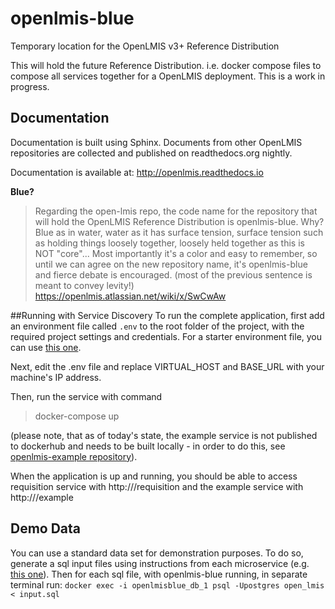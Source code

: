# openlmis-blue
Temporary location for the OpenLMIS v3+ Reference Distribution

This will hold the future Reference Distribution.  i.e. docker compose files to compose all services together for a OpenLMIS deployment.
This is a work in progress.

## Documentation
Documentation is built using Sphinx. Documents from other OpenLMIS repositories are collected and published on readthedocs.org nightly.

Documentation is available at:
http://openlmis.readthedocs.io

**Blue?**
> Regarding the open-lmis repo, the code name for the repository that will hold the OpenLMIS Reference Distribution is openlmis-blue.
> Why?  Blue as in water, water as it has surface tension, surface tension such as holding things loosely together, loosely held together
> as this is NOT "core"...  Most importantly it's a color and easy to remember, so until we can agree on the new repository name, it's
> openlmis-blue and fierce debate is encouraged.  (most of the previous sentence is meant to convey levity!)
https://openlmis.atlassian.net/wiki/x/SwCwAw

##Running with Service Discovery
To run the complete application, first add an environment file called `.env` to the root folder of the project, with the required 
project settings and credentials. For a starter environment file, you can use [this one](https://github.com/OpenLMIS/openlmis-config/blob/master/.env).

Next, edit the .env file and replace VIRTUAL_HOST and BASE_URL with your machine's IP address. 

Then, run the service with command
> docker-compose up

(please note, that as of today's state, the example service is not published to dockerhub and needs to be built locally - in order to do this,
see [openlmis-example repository](https://github.com/OpenLMIS/openlmis-example/)).

When the application is up and running, you should be able to access requisition service with
http://<your ip-address>/requisition and the example service with http://<your ip-address>/example

## Demo Data
You can use a standard data set for demonstration purposes.
To do so, generate a sql input files using instructions from each microservice (e.g. [this one](https://github.com/OpenLMIS/openlmis-referencedata#demo-data)).
Then for each sql file, with openlmis-blue running, in separate terminal run:
`docker exec -i openlmisblue_db_1 psql -Upostgres open_lmis < input.sql`
